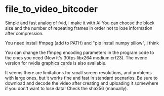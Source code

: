 # file_to_video_bitcoder
Simple and fast analog of fvid, i make it with AI
You can choose the block size and the number of repeating frames in order not to lose information after compression.

You need install ffmpeg (add to PATH) and "pip install numpy pillow", i think

You can change the ffmpeg encoding parameters in the program code to the ones you need (Now it's 30fps libx264 medium crf23).
The nvenc version for nvidia graphics cards is also available.

It seems there are limitations for small screen resolutions, and problems with large ones, but it works fine and fast in standard scenarios.
Be sure to download and decode the video after creating and uploading it somewhere if you don't want to lose data! Check the sha256 (manually).
